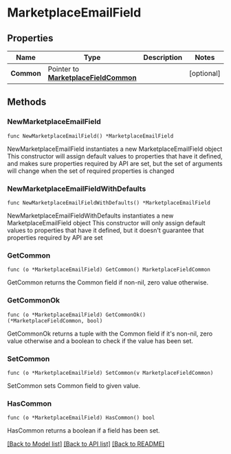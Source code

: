 # MarketplaceEmailField

## Properties

Name | Type | Description | Notes
------------ | ------------- | ------------- | -------------
**Common** | Pointer to [**MarketplaceFieldCommon**](MarketplaceFieldCommon.md) |  | [optional] 

## Methods

### NewMarketplaceEmailField

`func NewMarketplaceEmailField() *MarketplaceEmailField`

NewMarketplaceEmailField instantiates a new MarketplaceEmailField object
This constructor will assign default values to properties that have it defined,
and makes sure properties required by API are set, but the set of arguments
will change when the set of required properties is changed

### NewMarketplaceEmailFieldWithDefaults

`func NewMarketplaceEmailFieldWithDefaults() *MarketplaceEmailField`

NewMarketplaceEmailFieldWithDefaults instantiates a new MarketplaceEmailField object
This constructor will only assign default values to properties that have it defined,
but it doesn't guarantee that properties required by API are set

### GetCommon

`func (o *MarketplaceEmailField) GetCommon() MarketplaceFieldCommon`

GetCommon returns the Common field if non-nil, zero value otherwise.

### GetCommonOk

`func (o *MarketplaceEmailField) GetCommonOk() (*MarketplaceFieldCommon, bool)`

GetCommonOk returns a tuple with the Common field if it's non-nil, zero value otherwise
and a boolean to check if the value has been set.

### SetCommon

`func (o *MarketplaceEmailField) SetCommon(v MarketplaceFieldCommon)`

SetCommon sets Common field to given value.

### HasCommon

`func (o *MarketplaceEmailField) HasCommon() bool`

HasCommon returns a boolean if a field has been set.


[[Back to Model list]](../README.md#documentation-for-models) [[Back to API list]](../README.md#documentation-for-api-endpoints) [[Back to README]](../README.md)


